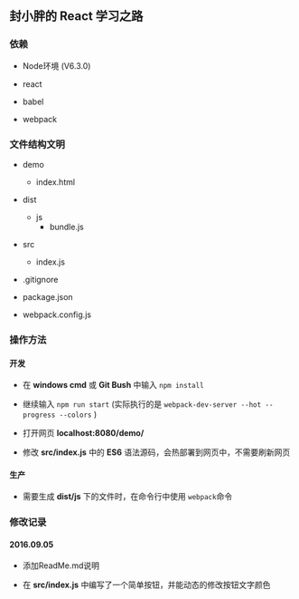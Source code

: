 ## 封小胖的 React 学习之路

### 依赖

* Node环境 (V6.3.0)

* react

* babel

* webpack

### 文件结构文明

- demo
  - index.html

- dist
  - js
    - bundle.js

- src
  - index.js

- .gitignore

- package.json

- webpack.config.js

### 操作方法

#### 开发

* 在 **windows cmd** 或 **Git Bush** 中输入 `npm install`

* 继续输入 `npm run start` (实际执行的是 `webpack-dev-server --hot --progress --colors` )

* 打开网页 **localhost:8080/demo/**

* 修改 **src/index.js** 中的 **ES6** 语法源码，会热部署到网页中，不需要刷新网页

#### 生产

* 需要生成 **dist/js** 下的文件时，在命令行中使用 `webpack`命令

### 修改记录

#### 2016.09.05

* 添加ReadMe.md说明

* 在 **src/index.js** 中编写了一个简单按钮，并能动态的修改按钮文字颜色
